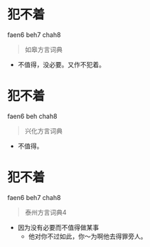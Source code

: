 # 犯不着
faen6 beh7 chah8
> 如皋方言词典
- 不值得，没必要。又作不犯着。

# 犯不着
faen6 beh chah8
> 兴化方言词典
- 不值得。

# 犯不着
faen6 beh7 chah8
> 泰州方言词典4
- 因为没有必要而不值得做某事
  - 他对你不过如此，你～为啊他去得罪旁人。
